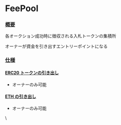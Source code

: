 # FeePool

### [概要](https://github.com/DeFiGeek-Community/yamawake/blob/main/doc/ja/FeePool/index.md#%E6%A6%82%E8%A6%81) <a href="#usercontent-gai-yao" id="usercontent-gai-yao"></a>

各オークション成功時に徴収される入札トークンの集積所

オーナーが資金を引き出すエントリーポイントになる

### [仕様](https://github.com/DeFiGeek-Community/yamawake/blob/main/doc/ja/FeePool/index.md#%E4%BB%95%E6%A7%98) <a href="#usercontent-shi-yang" id="usercontent-shi-yang"></a>

#### [ERC20 トークンの引き出し](https://github.com/DeFiGeek-Community/yamawake/blob/main/doc/ja/FeePool/index.md#erc20-%E3%83%88%E3%83%BC%E3%82%AF%E3%83%B3%E3%81%AE%E5%BC%95%E3%81%8D%E5%87%BA%E3%81%97) <a href="#user-content-erc20-tkunnokishi" id="user-content-erc20-tkunnokishi"></a>

* オーナーのみ可能

#### [ETH の引き出し](https://github.com/DeFiGeek-Community/yamawake/blob/main/doc/ja/FeePool/index.md#eth-%E3%81%AE%E5%BC%95%E3%81%8D%E5%87%BA%E3%81%97) <a href="#user-content-eth-nokishi" id="user-content-eth-nokishi"></a>

* オーナーのみ可能

\
